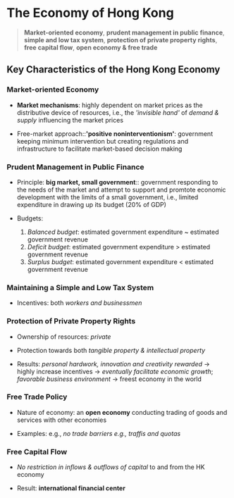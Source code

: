 # The Economy of Hong Kong

> **Market-oriented economy**, **prudent management in public finance**, **simple and low tax system**, **protection of private property rights**, **free capital flow**, **open economy & free trade**

## Key Characteristics of the Hong Kong Economy

### Market-oriented Economy

- **Market mechanisms**: highly dependent on market prices as the distributive device of resources, i.e., the *'invisible hand'* of *demand & supply* influencing the market prices

- Free-market approach::**'positive noninterventionism'**: government keeping minimum intervention but creating regulations and infrastructure to facilitate market-based decision making

### Prudent Management in Public Finance

- Principle: **big market, small government**:: government responding to the needs of the market and attempt to support and promtote economic development with the limits of a small government, i.e., limited expenditure in drawing up its budget (20% of GDP)

- Budgets:
  1. *Balanced budget*: estimated government expenditure ~ estimated government revenue
  2. *Deficit budget*: estimated government expenditure > estimated government revenue
  3. *Surplus budget*: estimated government expenditure < estimated government revenue

### Maintaining a Simple and Low Tax System

- Incentives: both *workers and businessmen*

### Protection of Private Property Rights

- Ownership of resources: *private*

- Protection towards both *tangible property & intellectual property*

- Results: *personal hardwork, innovation and creativity rewarded* -> highly increase incentives -> *eventually facilitate economic growth*; *favorable business environment* -> freest economy in the world

### Free Trade Policy

- Nature of economy: an **open economy** conducting trading of goods and services with other economies

- Examples: e.g., *no trade barriers e.g., traffis and quotas*

### Free Capital Flow

- *No restriction in inflows & outflows of capital* to and from the HK economy

- Result: **international financial center**

